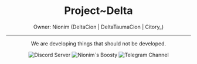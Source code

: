 <H1 align="center">
  Project~Delta
</H1>

<p align="center">
  Owner: Nionim (DeltaCion | DeltaTaumaCion | Citory_)
</p>

---

<p align="center">
  We are developing things that should not be developed.
</p>
<p align="center">
  <img alt="Discord Server" src="https://img.shields.io/badge/Discord_Server-white?style=for-the-badge&logo=discord&logoColor=white&logoSize=64&label=%20&labelColor=5c32a8&color=242323&link=https%3A%2F%2Fdiscord.gg%2FMEBkvJbe4P">
  <img alt="Nionim`s Boosty" src="https://img.shields.io/badge/Nionim`s_Boosty-white?style=for-the-badge&logo=boosty&logoColor=white&logoSize=64&label=%20&labelColor=ed7315&color=242323&link=https%3A%2F%2Fboosty.to%2Fnionim">
  <img alt="Telegram Channel" src="https://img.shields.io/badge/Telegram_Channel-white?style=for-the-badge&logo=telegram&logoColor=white&logoSize=64&label=%20&labelColor=00aeff&color=242323&link=https%3A%2F%2Ft.me%2Fprojectviolette">
</p>
